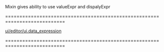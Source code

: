 <!--**
/*-------------------------------------------
    Auto-generated file. Do not modify.
-------------------------------------------

**-->
<!--d-->Mixin gives ability to use valueExpr and dispalyExpr<!--/d-->
===========================================================================
<!--hidden--><!--/hidden-->
<!--module--><a href="/Documentation/16_1/Guide/Common/Modularity/#Common_Modularity_DevExtreme_Modules_Structure_ui_editor_ui_data_expression">ui/editor/ui.data_expression</a><!--/module-->
===========================================================================

<!--shortDescription-->

<!--/shortDescription-->

<!--fullDescription-->

<!--/fullDescription-->